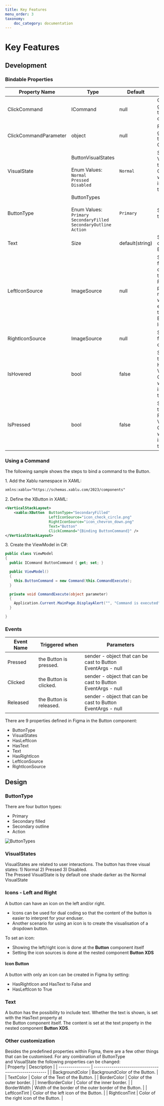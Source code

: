 ```yaml
---
title: Key Features
menu_order: 3
taxonomy:
    doc_category: documentation
---
```


# Key Features

## Development

### Bindable Properties

| Property Name         | Type                                                                                                | Default         | Description                                                                                                                                                                    |
| --------------------- | --------------------------------------------------------------------------------------------------- | --------------- | ------------------------------------------------------------------------------------------------------------------------------------------------------------------------------ |
| ClickCommand          | ICommand                                                                                            | null            | Command that gets fired when the Button is clicked.                                                                                                                            |
| ClickCommandParameter | object                                                                                              | null            | Parameter that gets passed to the ClickCommand.                                                                                                                                |
| VisualState           | ButtonVisualStates<br><br>Enum Values:<br>`Normal`<br>`Pressed`<br>`Disabled`                       | `Normal`        | Sets the VisualState of the Button. Overwritten when interacting with the Button.                                                                                              |
| ButtonType            | ButtonTypes<br><br>Enum Values:<br>`Primary`<br>`SecondaryFilled`<br>`SecondaryOutline`<br>`Action` | `Primary`       | Sets the type of the Button.                                                                                                                                                   |
| Text                  | Size                                                                                                | default(string) | Sets the text content for the Button.                                                                                                                                          |
| LeftIconSource        | ImageSource                                                                                         | null            | Sets the Source for the left icon of the Button. If the Text and RightIconSource properties are not set, the icon will become enlarged, turning the Button into an IconButton. |
| RightIconSource       | ImageSource                                                                                         | null            | Sets the Source for the right icon of the Button.                                                                                                                              |
| IsHovered             | bool                                                                                                | false           | Sets the Button to be in the Hovered VisualState. Overwritten when interacting with the Button.                                                                                |
| IsPressed             | bool                                                                                                | false           | Sets the Button to be in the Pressed VisualState. Overwritten when interacting with the Button.                                                                                |

### Using a Command

The following sample shows the steps to bind a command to the Button.

1\. Add the Xablu namespace in XAML:

```xml
xmlns:xablu="https://schemas.xablu.com/2023/components"
```

2\. Define the XButton in XAML:

```xml
<VerticalStackLayout>
    <xablu:XButton  ButtonType="SecondaryFilled"
                    LeftIconSource="icon_check_circle.png"
                    RightIconSource="icon_chevron_down.png"
                    Text="Button"
                    ClickCommand="{Binding ButtonCommand}" />
</VerticalStackLayout>
```

3\. Create the ViewModel in C#:

```csharp
public class ViewModel
{
  public ICommand ButtonCommand { get; set; }

  public ViewModel()
  {
    this.ButtonCommand = new Command(this.CommandExecute);
  }

  private void CommandExecute(object parameter)
  {
    Application.Current.MainPage.DisplayAlert("", "Command is executed", "OK");
  }

}
```

### Events

| Event Name | Triggered when          | Parameters                                                     |
| ---------- | ----------------------- | -------------------------------------------------------------- |
| Pressed    | the Button is pressed.  | sender - object that can be cast to Button<br>EventArgs - null |
| Clicked    | the Button is clicked.  | sender - object that can be cast to Button<br>EventArgs - null |
| Released   | the Button is released. | sender - object that can be cast to Button<br>EventArgs - null |

There are 9 properties defined in Figma in the Button component:

* ButtonType
* VisualStates
* HasLeftIcon
* HasText
* Text
* HasRightIcon
* LeftIconSource
* RightIconSource

## Design

### ButtonType

There are four button types:

* Primary
* Secondary filled
* Secondary outline
* Action

![ButtonTypes](ButtonTypes.png)

### VisualStates

VisualStates are related to user interactions. The button has three visual states: 1) Normal 2) Pressed 3) Disabled. <br> The Pressed VisualState is by default one shade darker as the Normal VisualState</br>

### Icons - Left and Right

A button can have an icon on the left and/or right.

* Icons can be used for dual coding so that the content of the button is easier to interpret for your enduser.
* Another scenario for using an icon is to create the visualisation of a dropdown button.

To set an icon:

* Showing the left/right icon is done at the **Button** component itself
* Setting the icon sources is done at the nested component **Button XDS**

#### Icon Button

A button with only an icon can be created in Figma by setting:

* HasRightIcon and HasText to False and
* HasLeftIcon to True

### Text

A button has the possibility to include text. Whether the text is shown, is set with the HasText property at <br> the Button component itself. The content is set at the text property in the nested component **Button XDS**.

### Other customization

Besides the predefined properties within Figma, there are a few other things that can be customised. For any combination of ButtonType <br> and VisualState the following properties can be changed:</br>
| Property         | Description                                            |
| ---------------- | ------------------------------------------------------ |
| BackgroundColor  | BackgroundColor of the Button.                         |
| TextColor        | Color of the Text of the Button.                       |
| BorderColor      | Color of the outer border.                             |
| InnerBorderColor | Color of the inner border.                             |
| BorderWidth      | Width of the border of the outer border of the Button. |
| LeftIconTint     | Color of the left icon of the Button.                  |
| RightIconTint    | Color of the right icon of the Button.                 |
